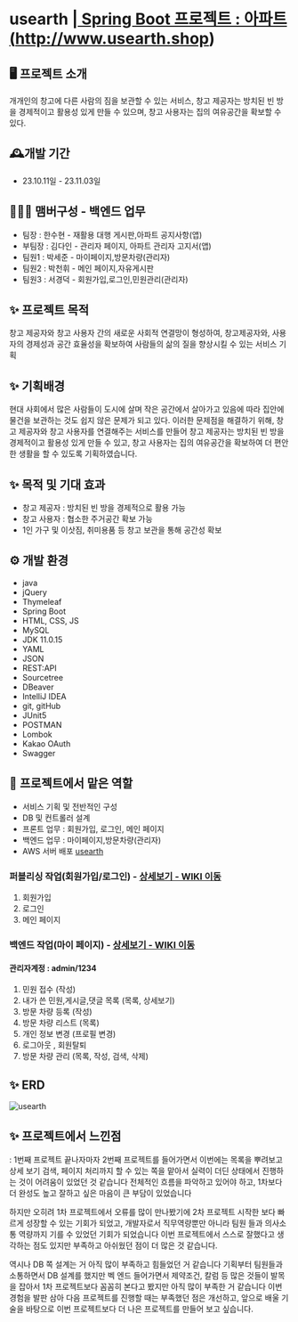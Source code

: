 
# usearth |<a href="http://www.usearth.shop/"> Spring Boot 프로젝트 : 아파트 (http://www.usearth.shop)</a>

## 🖥️ 프로젝트 소개
개개인의 창고에 다른 사람의 짐을 보관할 수 있는 서비스, 창고 제공자는 방치된 빈 방을 경제적이고 활용성 있게 만들 수 있으며, 창고 사용자는 집의 여유공간을 확보할 수 있다.


## 🕰️개발 기간
* 23.10.11일 - 23.11.03일

## 🧑‍🤝‍🧑 맴버구성 - 백엔드 업무
 - 팀장  : 한수현 - 재활용 대행 게시판,아파트 공지사항(앱)
 - 부팀장 : 김다인 - 관리자 페이지, 아파트 관리자 고지서(앱)
 - 팀원1 : 박세준 - 마이페이지,방문차량(관리자)
 - 팀원2 : 박천휘 - 메인 페이지,자유게시판
 - 팀원3 : 서경덕 - 회원가입,로그인,민원관리(관리자)

 
 
 ## ✨ 프로젝트 목적 
 창고 제공자와 창고 사용자 간의 새로운 사회적 연결망이 형성하여, 창고제공자와, 사용자의 경제성과 공간 효율성을 확보하여 사람들의 삶의 질을 향상시킬 수 있는 서비스 기획
 
 ## ✨ 기획배경
 현대 사회에서 많은 사람들이 도시에 살며 작은 공간에서 살아가고 있음에 따라 집안에 물건을 보관하는 것도 쉽지 않은 문제가 되고 있다. 이러한 문제점을 해결하기 위해, 창고 제공자와 창고 사용자를 연결해주는 서비스를 만들어 창고 제공자는 방치된 빈 방을 경제적이고 활용성 있게 만들 수 있고, 창고 사용자는 집의 여유공간을 확보하여 더 편안한 생활을 할 수 있도록 기획하였습니다.

 ## ✨ 목적 및 기대 효과
- 창고 제공자 : 방치된 빈 방을 경제적으로 활용 가능
- 창고 사용자 : 협소한 주거공간 확보 가능
- 1인 가구 및 이삿짐, 취미용품 등 창고 보관을 통해 공간성 확보

## ⚙️ 개발 환경
- java
- jQuery
- Thymeleaf
- Spring Boot
- HTML, CSS, JS
- MySQL
- JDK 11.0.15
- YAML
- JSON
- REST:API
- Sourcetree
- DBeaver
- IntelliJ IDEA
- git, gitHub
- JUnit5
- POSTMAN
- Lombok
- Kakao OAuth
- Swagger 

 ## 📌 프로젝트에서 맡은 역할 
- 서비스 기획 및 전반적인 구성
- DB 및 컨트롤러 설계 
- 프론트 업무 : 회원가입, 로그인, 메인 페이지
- 백엔드 업무 : 마이페이지,방문차량(관리자)
- AWS 서버 배포 <a href="http://www.usearth.shop/">usearth</a>

### 퍼블리싱 작업(회원가입/로그인) - <a href="https://github.com/code-hyun/JimCarry/wiki/맡은-기능-소개--(퍼블리싱)" > 상세보기 - WIKI 이동</a>
 1. 회원가입 <br>
 2. 로그인 <br>
 3. 메인 페이지 <br>

### 백엔드 작업(마이 페이지) - <a href="https://github.com/code-hyun/JimCarry/wiki/맡은-기능-소개-(백엔드)" >상세보기 - WIKI 이동</a>
#### 관리자계정 : admin/1234
 1. 민원 접수 (작성) <br>
 2. 내가 쓴 민원,게시글,댓글 목록 (목록, 상세보기)<br>
 3. 방문 차량 등록 (작성)<br>
 4. 방문 차량 리스트 (목록)<br>
 5. 개인 정보 변경 (프로필 변경)<br>
 6. 로그아웃 , 회원탈퇴
 7. 방문 차량 관리 (목록, 작성, 검색, 삭제)<br>

## ✨ ERD
![usearth](https://github.com/sejun12/usearth/assets/142221965/73c18ac8-f005-4e4e-aeea-1de79250029b)

## ✨ 프로젝트에서 느낀점
: 1번째 프로젝트 끝나자마자 2번째 프로젝트를 들어가면서 이번에는 목록을 뿌려보고 상세 보기 검색, 페이지 처리까지 할 수 있는 쪽을 맡아서 실력이 더딘 상태에서 진행하는 것이 어려움이 있었던 것 같습니다 전체적인 흐름을 파악하고 있어야 하고, 1차보다 더 완성도 높고 잘하고 싶은 마음이 큰 부담이 있었습니다

하지만 오히려 1차 프로젝트에서 오류를 많이 만나봤기에 2차 프로젝트 시작한 보다 빠르게 성장할 수 있는 기회가 되었고, 개발자로서 직무역량뿐만 아니라 팀원 들과 의사소통 역량까지 기를 수 있었던 기회가 되었습니다 
이번 프로젝트에서 스스로 잘했다고 생각하는 점도 있지만 부족하고 아쉬웠던 점이 더 많은 것 같습니다.

역시나 DB 쪽 설계는 거 아직 많이 부족하고 힘들었던 거 같습니다 기획부터 팀원들과 소통하면서 DB 설계를 했지만 벡 엔드 들어가면서 제약조건, 칼럼 등 많은 것들이 발목을 잡아서 1차 프로젝트보다 꼼꼼히 본다고 봤지만 아직 많이 부족한 거 같습니다
이번 경험을 발판 삼아 다음 프로젝트를 진행할 때는 부족했던 점은 개선하고, 앞으로 배울 기술을 바탕으로 이번 프로젝트보다 더 나은 프로젝트를 만들어 보고 싶습니다. 
